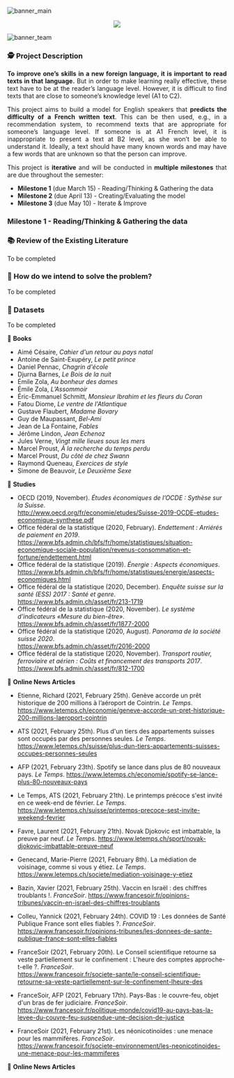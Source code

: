 
 
![banner_main](https://raw.githubusercontent.com/epicalekspwner/BigScaleAnalytics2021/main/Resources/groupAmazon_banner_main_v2.svg)

<p align="center">
  <img src="https://raw.githubusercontent.com/epicalekspwner/BigScaleAnalytics2021/main/Resources/groupAmazon_central_banner.gif" />
</p>

![banner_team](https://raw.githubusercontent.com/epicalekspwner/BigScaleAnalytics2021/main/Resources/groupAmazon_banner_team.svg)

### 🕵️ Project Description

<p align="justify"> 
  <strong>To improve one’s skills in a new foreign language, it is important to read texts in that language.</strong> But in order to make learning really effective, these text have to be at the reader’s language level. However, it is difficult to find texts that are close to someone’s knowledge level (A1 to C2).
</p>

<p align="justify"> 
  This project aims to build a model for English speakers that <strong>predicts the difficulty of a French written text</strong>. This can be then used, e.g., in a recommendation system, to recommend texts that are appropriate for someone’s language level. If someone is at A1 French level, it is inappropriate to present a text at B2 level, as she won’t be able to understand it. Ideally, a text should have many known words and may have a few words that are unknown so that the person can improve.
</p>

<p align="justify">
  This project is <strong>iterative</strong> and will be conducted in <strong>multiple milestones</strong> that are due throughout the semester:
</p>

- **Milestone 1** (due March 15) - Reading/Thinking & Gathering the data 
- **Milestone 2** (due April 13) - Creating/Evaluating the model
- **Milestone 3** (due May 10) - Iterate & Improve 

### Milestone 1 - Reading/Thinking & Gathering the data 

### 📚 Review of the Existing Literature
To be completed

### 💭 How do we intend to solve the problem?
To be completed

### 💾 Datasets
To be completed

📗 **Books**
- Aimé Césaire, *Cahier d'un retour au pays natal*
- Antoine de Saint-Exupéry, *Le petit prince*
- Daniel Pennac, *Chagrin d'école*
- Djurna Barnes, *Le Bois de la nuit*
- Émile Zola, *Au bonheur des dames*
- Émile Zola, *L’Assommoir*
- Éric-Emmanuel Schmitt, *Monsieur Ibrahim et les fleurs du Coran*
- Fatou Diome, *Le ventre de l'Atlantique*
- Gustave Flaubert, *Madame Bovary*
- Guy de Maupassant, *Bel-Ami*
- Jean de La Fontaine, *Fables*
- Jérôme Lindon, *Jean Echenoz*
- Jules Verne, *Vingt mille lieues sous les mers*
- Marcel Proust, *À la recherche du temps perdu*
- Marcel Proust, *Du côté de chez Swann*
- Raymond Queneau, *Exercices de style*
- Simone de Beauvoir, *Le Deuxième Sexe*

🔭 **Studies**

- OECD (2019, November). *Études économiques de l’OCDE : Sythèse sur la Suisse*.  
  http://www.oecd.org/fr/economie/etudes/Suisse-2019-OCDE-etudes-economique-synthese.pdf
- Office fédéral de la statistique (2020, February). *Endettement : Arriérés de paiement en 2019*.  
  https://www.bfs.admin.ch/bfs/fr/home/statistiques/situation-economique-sociale-population/revenus-consommation-et-fortune/endettement.html
- Office fédéral de la statistique (2019). *Énergie : Aspects économiques*.  
  https://www.bfs.admin.ch/bfs/fr/home/statistiques/energie/aspects-economiques.html
- Office fédéral de la statistique (2020, December). *Enquête suisse sur la santé (ESS) 2017 : Santé et genre*.  
  https://www.bfs.admin.ch/asset/fr/213-1719
- Office fédéral de la statistique (2020, November). *Le système d'indicateurs «Mesure du bien-être»*.  
  https://www.bfs.admin.ch/asset/fr/1877-2000
- Office fédéral de la statistique (2020, August). *Panorama de la société suisse 2020*.  
  https://www.bfs.admin.ch/asset/fr/2016-2000
- Office fédéral de la statistique (2020, November). *Transport routier, ferroviaire et aérien : Coûts et financement des transports 2017*.  
  https://www.bfs.admin.ch/asset/fr/812-1700

📰 **Online News Articles**

- Etienne, Richard (2021, February 25th). Genève accorde un prêt historique de 200 millions à l’aéroport de Cointrin. *Le Temps*.  
  https://www.letemps.ch/economie/geneve-accorde-un-pret-historique-200-millions-laeroport-cointrin
- ATS (2021, February 25th). Plus d'un tiers des appartements suisses sont occupés par des personnes seules. *Le Temps*.  
  https://www.letemps.ch/suisse/plus-dun-tiers-appartements-suisses-occupes-personnes-seules
- AFP (2021, February 23th). Spotify se lance dans plus de 80 nouveaux pays. *Le Temps*.
  https://www.letemps.ch/economie/spotify-se-lance-plus-80-nouveaux-pays
- Le Temps, ATS (2021, February 21th). Le printemps précoce s'est invité en ce week-end de février. *Le Temps*.  
  https://www.letemps.ch/suisse/printemps-precoce-sest-invite-weekend-fevrier
- Favre, Laurent (2021, February 21th). Novak Djokovic est imbattable, la preuve par neuf. *Le Temps*.
  https://www.letemps.ch/sport/novak-djokovic-imbattable-preuve-neuf
- Genecand, Marie-Pierre (2021, February 8th). La médiation de voisinage, comme si vous y étiez. *Le Temps*.
  https://www.letemps.ch/societe/mediation-voisinage-y-etiez

- Bazin, Xavier (2021, February 25th). Vaccin en Israël : des chiffres troublants !. *FranceSoir*.
  https://www.francesoir.fr/opinions-tribunes/vaccin-en-israel-des-chiffres-troublants
- Colleu, Yannick (2021, February 24th). COVID 19 : Les données de Santé Publique France sont elles fiables ?. *FranceSoir*.
  https://www.francesoir.fr/opinions-tribunes/les-donnees-de-sante-publique-france-sont-elles-fiables
- FranceSoir (2021, February 20th). Le Conseil scientifique retourne sa veste partiellement sur le confinement : L'heure des comptes approche-t-elle ?. *FranceSoir*.  
  https://www.francesoir.fr/societe-sante/le-conseil-scientifique-retourne-sa-veste-partiellement-sur-le-confinement-lheure-des
- FranceSoir, AFP (2021, February 17th). Pays-Bas : le couvre-feu, objet d'un bras de fer judiciaire. *FranceSoir*.  
  https://www.francesoir.fr/politique-monde/covid19-au-pays-bas-la-levee-du-couvre-feu-suspendue-une-decision-de-justice
- FranceSoir (2021, February 21st). Les néonicotinoïdes : une menace pour les mammifères. *FranceSoir*.  
  https://www.francesoir.fr/societe-environnement/les-neonicotinoides-une-menace-pour-les-mammiferes

📰 **Online News Articles**






